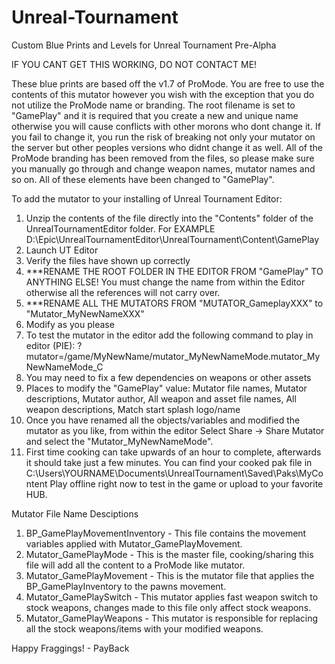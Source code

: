 # Unreal-Tournament
Custom Blue Prints and Levels for Unreal Tournament Pre-Alpha

IF YOU CANT GET THIS WORKING, DO NOT CONTACT ME!

These blue prints are based off the v1.7 of ProMode. You are free to use the contents of this mutator however you wish with the exception that you do not utilize the ProMode name or branding. The root filename is set to "GamePlay"  and it is required that you create a new and unique name otherwise you will cause conflicts with other morons who dont change it. If you fail to change it, you run the risk of breaking not only your mutator on the server but other peoples versions who didnt change it as well. All of the ProMode branding has been removed from the files, so please make sure you manually go through and change weapon names, mutator names and so on.  All of these elements have been changed to "GamePlay".

To add the mutator to your installing of Unreal Tournament Editor:
1. Unzip the contents of the file directly into the "Contents" folder of the UnrealTournamentEditor folder. For EXAMPLE D:\Epic\UnrealTournamentEditor\UnrealTournament\Content\GamePlay
2. Launch UT Editor
3. Verify the files have shown up correctly
4. ***RENAME THE ROOT FOLDER IN THE EDITOR FROM "GamePlay" TO ANYTHING ELSE!
     You must change the name from within the Editor otherwise all the references will not carry over.
5.  ***RENAME ALL THE MUTATORS FROM "MUTATOR_GameplayXXX" to "Mutator_MyNewNameXXX"
6. Modify as you please
7. To test the mutator in the editor add the following command to play in editor (PIE):
?mutator=/game/MyNewName/mutator_MyNewNameMode.mutator_MyNewNameMode_C
8. You may need to fix a few dependencies on weapons or other assets
9. Places to modify the "GamePlay" value: Mutator file names, Mutator descriptions, Mutator author, All weapon and asset file names, All weapon descriptions, Match start splash logo/name
10. Once you have renamed all the objects/variables and modified the mutator as you like, from within the editor Select Share -> Share Mutator and select the "Mutator_MyNewNameMode".
11. First time cooking can take upwards of an hour to complete, afterwards it should take just a few minutes.  You can find your cooked pak file in C:\Users\YOURNAME\Documents\UnrealTournament\Saved\Paks\MyContent
Play offline right now to test in the game or upload to your favorite HUB.


Mutator File Name Desciptions
1. BP_GamePlayMovementInventory - This file contains the movement variables applied with Mutator_GamePlayMovement.
2. Mutator_GamePlayMode - This is the master file, cooking/sharing this file will add all the content to a ProMode like mutator.
3. Mutator_GamePlayMovement - This is the mutator file that applies the BP_GamePlayInventory to the pawns movement.
4. Mutator_GamePlaySwitch - This mutator applies fast weapon switch to stock weapons, changes made to this file only affect stock weapons.
5. Mutator_GamePlayWeapons - This mutator is responsible for replacing all the stock weapons/items with your modified weapons.

Happy Fraggings! - PayBack
